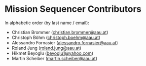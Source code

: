# Mission Sequencer Contributors

In alphabetic order (by last name / email):

- Christian Brommer ([christian.brommer@aau.at](mailto:christian.brommer@aau.at))
- Christoph Böhm ([christoph.boehm@aau.at](mailto:christoph.boehm@aau.at))
- Alessandro Fornasier ([alessandro.fornasier@aau.at](mailto:alessandro.fornasier@aau.at))
- Roland Jung ([roland.jung@aau.at](mailto:roland.jung@aau.at))
- Hikmet Beyoglu ([beyoglu1@yahoo.com](mailto:beyoglu1@yahoo.com))
- Martin Scheiber ([martin.scheiber@aau.at](mailto:martin.scheiber@aau.at))
